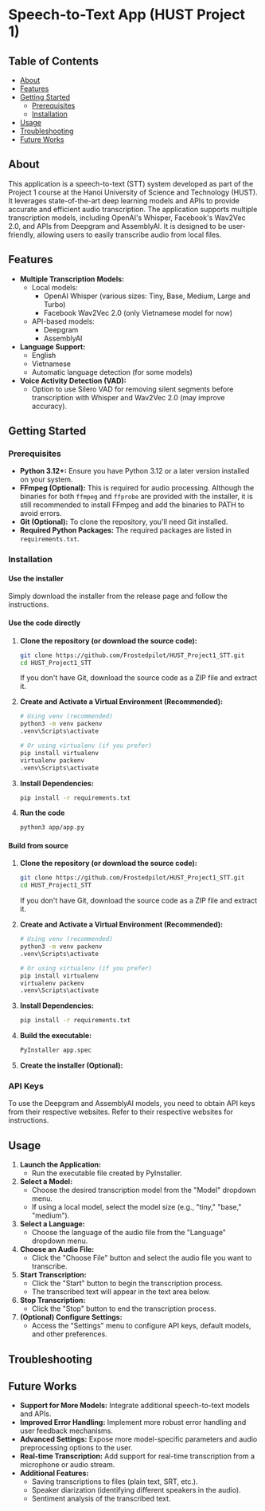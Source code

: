 # Speech-to-Text App (HUST Project 1)

## Table of Contents

- [About](#about)
- [Features](#features)
- [Getting Started](#getting-started)
  - [Prerequisites](#prerequisites)
  - [Installation](#installation)
- [Usage](#usage)
- [Troubleshooting](#troubleshooting)
- [Future Works](#future-works)

## About

This application is a speech-to-text (STT) system developed as part of the Project 1 course at the Hanoi University of Science and Technology (HUST). It leverages state-of-the-art deep learning models and APIs to provide accurate and efficient audio transcription. The application supports multiple transcription models, including OpenAI's Whisper, Facebook's Wav2Vec 2.0, and APIs from Deepgram and AssemblyAI. It is designed to be user-friendly, allowing users to easily transcribe audio from local files.

## Features

- **Multiple Transcription Models:**
  - Local models:
    - OpenAI Whisper (various sizes: Tiny, Base, Medium, Large and Turbo)
    - Facebook Wav2Vec 2.0 (only Vietnamese model for now)
  - API-based models:
    - Deepgram
    - AssemblyAI
- **Language Support:**
  - English
  - Vietnamese
  - Automatic language detection (for some models)
- **Voice Activity Detection (VAD):**
  - Option to use Silero VAD for removing silent segments before transcription with Whisper and Wav2Vec 2.0 (may improve accuracy).

## Getting Started

### Prerequisites

- **Python 3.12+:** Ensure you have Python 3.12 or a later version installed on your system.
- **FFmpeg (Optional):** This is required for audio processing. Although the binaries for both `ffmpeg` and `ffprobe` are provided with the installer, it is still recommended to install FFmpeg and add the binaries to PATH to avoid errors.
- **Git (Optional):** To clone the repository, you'll need Git installed.
- **Required Python Packages:** The required packages are listed in `requirements.txt`.

### Installation

#### Use the installer

Simply download the installer from the release page and follow the instructions.

#### Use the code directly

1. **Clone the repository (or download the source code):**

   ```bash
   git clone https://github.com/Frostedpilot/HUST_Project1_STT.git
   cd HUST_Project1_STT
   ```

   If you don't have Git, download the source code as a ZIP file and extract it.

2. **Create and Activate a Virtual Environment (Recommended):**

   ```bash
   # Using venv (recommended)
   python3 -m venv packenv
   .venv\Scripts\activate

   # Or using virtualenv (if you prefer)
   pip install virtualenv
   virtualenv packenv
   .venv\Scripts\activate
   ```

3. **Install Dependencies:**

   ```bash
   pip install -r requirements.txt
   ```

4. **Run the code**
   ```bash
   python3 app/app.py
   ```

#### Build from source

1. **Clone the repository (or download the source code):**

   ```bash
   git clone https://github.com/Frostedpilot/HUST_Project1_STT.git
   cd HUST_Project1_STT
   ```

   If you don't have Git, download the source code as a ZIP file and extract it.

2. **Create and Activate a Virtual Environment (Recommended):**

   ```bash
   # Using venv (recommended)
   python3 -m venv packenv
   .venv\Scripts\activate

   # Or using virtualenv (if you prefer)
   pip install virtualenv
   virtualenv packenv
   .venv\Scripts\activate
   ```

3. **Install Dependencies:**
   ```bash
   pip install -r requirements.txt
   ```
4. **Build the executable:**

   ```bash
   PyInstaller app.spec
   ```

5. **Create the installer (Optional):**

### API Keys

To use the Deepgram and AssemblyAI models, you need to obtain API keys from their respective websites. Refer to their respective websites for instructions.

## Usage

1. **Launch the Application:**
   - Run the executable file created by PyInstaller.
2. **Select a Model:**
   - Choose the desired transcription model from the "Model" dropdown menu.
   - If using a local model, select the model size (e.g., "tiny," "base," "medium").
3. **Select a Language:**
   - Choose the language of the audio file from the "Language" dropdown menu.
4. **Choose an Audio File:**
   - Click the "Choose File" button and select the audio file you want to transcribe.
5. **Start Transcription:**
   - Click the "Start" button to begin the transcription process.
   - The transcribed text will appear in the text area below.
6. **Stop Transcription:**
   - Click the "Stop" button to end the transcription process.
7. **(Optional) Configure Settings:**
   - Access the "Settings" menu to configure API keys, default models, and other preferences.

## Troubleshooting

## Future Works

- **Support for More Models:** Integrate additional speech-to-text models and APIs.
- **Improved Error Handling:** Implement more robust error handling and user feedback mechanisms.
- **Advanced Settings:** Expose more model-specific parameters and audio preprocessing options to the user.
- **Real-time Transcription:** Add support for real-time transcription from a microphone or audio stream.
- **Additional Features:**
  - Saving transcriptions to files (plain text, SRT, etc.).
  - Speaker diarization (identifying different speakers in the audio).
  - Sentiment analysis of the transcribed text.
